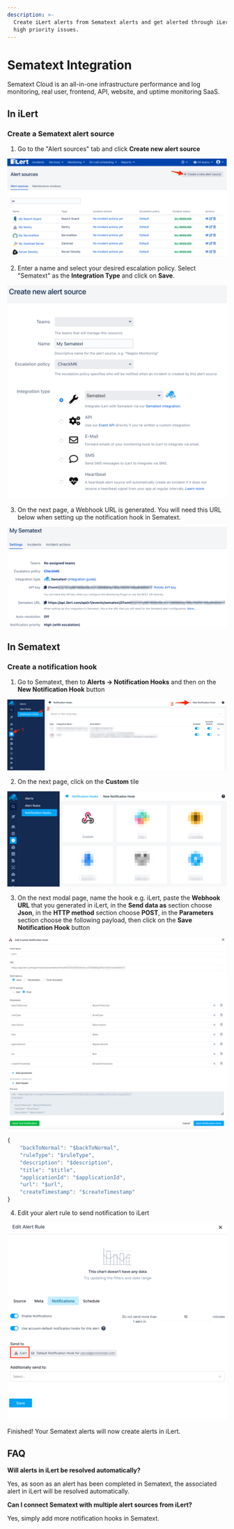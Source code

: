 ```yaml
---
description: >-
  Create iLert alerts from Sematext alerts and get alerted through iLert for
  high priority issues.
---
```


# Sematext Integration

Sematext Cloud is an all-in-one infrastructure performance and log monitoring, real user, frontend, API, website, and uptime monitoring SaaS.

## In iLert <a id="in-ilert"></a>

### Create a Sematext alert source <a id="create-alert-source"></a>

1. Go to the "Alert sources" tab and click **Create new alert source**

![](../.gitbook/assets/screenshot_16_03_21__16_37.png)

2. Enter a name and select your desired escalation policy. Select "Sematext" as the **Integration Type** and click on **Save**.

![](../.gitbook/assets/screenshot_16_03_21__16_56.png)

3. On the next page, a Webhook URL is generated. You will need this URL below when setting up the notification hook in Sematext.

![](../.gitbook/assets/screenshot_16_03_21__16_57.png)

## In Sematext <a id="in-splunk"></a>

### Create a notification hook <a id="create-action-sequences"></a>

1. Go to Sematext, then to **Alerts -&gt; Notification Hooks** and then on the **New Notification Hook** button

![](../.gitbook/assets/screenshot_16_03_21__17_00.png)

2. On the next page,  click on the **Custom** tile

![](../.gitbook/assets/screenshot_16_03_21__17_03.png)

3. On the next modal page, name the hook e.g. iLert, paste the **Webhook URL** that you generated in iLert, in the **Send data as** section choose **Json**, in the **HTTP method** section choose **POST**, in the **Parameters** section choose the following payload, then click on the **Save Notification Hook** button

![](../.gitbook/assets/screenshot_16_03_21__16_59.png)

```javascript
{
    "backToNormal": "$backToNormal",
    "ruleType": "$ruleType",
    "description": "$description",
    "title": "$title",
    "applicationId": "$applicationId",
    "url": "$url",
    "createTimestamp": "$createTimestamp"
}
```

4. Edit your alert rule to send notification to iLert

![](../.gitbook/assets/screenshot_16_03_21__17_08.png)

Finished! Your Sematext alerts will now create alerts in iLert.

## FAQ <a id="faq"></a>

**Will alerts in iLert be resolved automatically?**

Yes, as soon as an alert has been completed in Sematext, the associated alert in iLert will be resolved automatically.

**Can I connect Sematext with multiple alert sources from iLert?**

Yes, simply add more notification hooks in Sematext.

